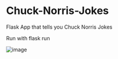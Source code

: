 # Chuck-Norris-Jokes

Flask App that tells you Chuck Norris Jokes

Run with flask run

![image](https://github.com/philipjani/Chuck-Norris/assets/9526870/459e274f-e275-43bf-8c8b-ed1e7b2249bf)
